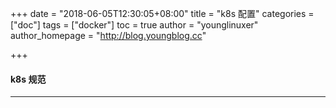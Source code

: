 +++
date = "2018-06-05T12:30:05+08:00"
title = "k8s 配置"
categories = ["doc"]
tags = ["docker"]
toc = true
author = "younglinuxer"
author_homepage =  "http://blog.youngblog.cc"

+++
#### k8s 规范
****